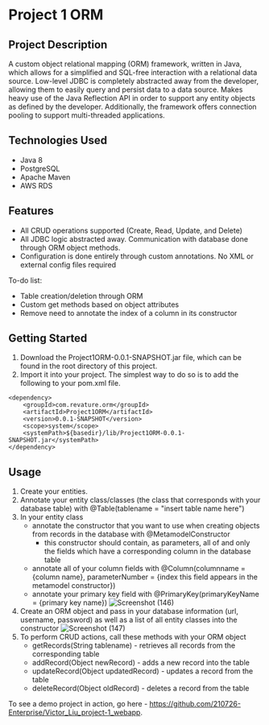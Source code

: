 # Project 1 ORM

## Project Description

A custom object relational mapping (ORM) framework, written in Java, which allows for a simplified and SQL-free interaction with a relational data source. Low-level JDBC is completely abstracted away from the developer, allowing them to easily query and persist data to a data source. Makes heavy use of the Java Reflection API in order to support any entity objects as defined by the developer. Additionally, the framework offers connection pooling to support multi-threaded applications.

## Technologies Used

* Java 8
* PostgreSQL
* Apache Maven
* AWS RDS

## Features

* All CRUD operations supported (Create, Read, Update, and Delete)
* All JDBC logic abstracted away. Communication with database done through ORM object methods.
* Configuration is done entirely through custom annotations. No XML or external config files required

To-do list:
* Table creation/deletion through ORM
* Custom get methods based on object attributes
* Remove need to annotate the index of a column in its constructor

## Getting Started
   
1. Download the Project1ORM-0.0.1-SNAPSHOT.jar file, which can be found in the root directory of this project.
2. Import it into your project. The simplest way to do so is to add the following to your pom.xml file.
```
<dependency>
    <groupId>com.revature.orm</groupId>
    <artifactId>Project1ORM</artifactId>
    <version>0.0.1-SNAPSHOT</version>
    <scope>system</scope>
    <systemPath>${basedir}/lib/Project1ORM-0.0.1-SNAPSHOT.jar</systemPath>
</dependency>
```

## Usage

1. Create your entities.
1. Annotate your entity class/classes (the class that corresponds with your database table) with @Table(tablename = "insert table name here")
2. In your entity class
    - annotate the constructor that you want to use when creating objects from records in the database with @MetamodelConstructor
      - this constructor should contain, as parameters, all of and only the fields which have a corresponding column in the database table
    - annotate all of your column fields with @Column(columnname = {column name}, parameterNumber = {index this field appears in the metamodel constructor})
    - annotate your primary key field with @PrimaryKey(primaryKeyName = {primary key name})
![Screenshot (146)](https://user-images.githubusercontent.com/23224121/133950499-2047a83b-6a73-4ac3-87b9-46043e7585f4.png)
3. Create an ORM object and pass in your database information (url, username, password) as well as a list of all entity classes into the constructor
![Screenshot (147)](https://user-images.githubusercontent.com/23224121/133950621-7f5ab905-aa91-4465-af9f-0290c427cdb3.png)
4. To perform CRUD actions, call these methods with your ORM object
    - getRecords(String tablename) - retrieves all records from the corresponding table
    - addRecord(Object newRecord) - adds a new record into the table
    - updateRecord(Object updatedRecord) - updates a record from the table
    - deleteRecord(Object oldRecord) - deletes a record from the table

To see a demo project in action, go here - https://github.com/210726-Enterprise/Victor_Liu_project-1_webapp.

